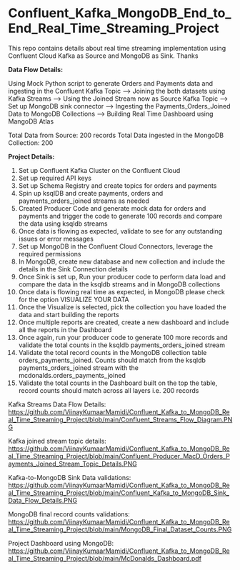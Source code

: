 # Confluent_Kafka_MongoDB_End_to_End_Real_Time_Streaming_Project

This repo contains details about real time streaming implementation using Confluent Cloud Kafka as Source and MongoDB as Sink. Thanks

**Data Flow Details:**

Using Mock Python script to generate Orders and Payments data and ingesting in the Confluent Kafka Topic --> Joining the both datasets using Kafka Streams --> Using the Joined Stream now as Source Kafka Topic --> Set up MongoDB sink connector --> Ingesting the Payments_Orders_Joined Data to MongoDB Collections --> Building Real Time Dashboard using MangoDB Atlas

Total Data from Source: 200 records
Total Data ingested in the MongoDB Collection: 200


**Project Details:** 

1. Set up Confluent Kafka Cluster on the Confluent Cloud
2. Set up required API keys
3. Set up Schema Registry and create topics for orders and payments
4. Spin up ksqlDB and create payments, orders and payments_orders_joined streams as needed
5. Created Producer Code and generate mock data for orders and payments and trigger the code to generate 100 records and compare the data using ksqldb streams
6. Once data is flowing as expected, validate to see for any outstanding issues or error messages
7. Set up MongoDB in the Confluent Cloud Connectors, leverage the required permissions
8. In MongoDB, create new database and new collection and include the details in the Sink Connection details
9. Once Sink is set up, Run your producer code to perform data load and compare the data in the ksqldb streams and in MongoDB collections
10. Once data is flowing real time as expected, in MongoDB please check for the option VISUALIZE YOUR DATA
11. Once the Visualize is selected, pick the collection you have loaded the data and start building the reports
12. Once multiple reports are created, create a new dashboard and include all the reports in the Dashboard
13. Once again, run your producer code to generate 100 more records and validate the total counts in the ksqldb payments_orders_joined stream
14. Validate the total record counts in the MongoDB collection table orders_payments_joined. Counts should match from the ksqldb payments_orders_joined stream with the mcdonalds.orders_payments_joined
15. Validate the total counts in the Dashboard built on the top the table, record counts should match across all layers i.e. 200 records
    

Kafka Streams Data Flow Details: https://github.com/ViinayKumaarMamidi/Confluent_Kafka_to_MongoDB_Real_Time_Streaming_Project/blob/main/Confluent_Streams_Flow_Diagram.PNG

Kafka joined stream topic details: https://github.com/ViinayKumaarMamidi/Confluent_Kafka_to_MongoDB_Real_Time_Streaming_Project/blob/main/Confluent_Producer_MacD_Orders_Payments_Joined_Stream_Topic_Details.PNG


Kafka-to-MongoDB Sink Data validations: https://github.com/ViinayKumaarMamidi/Confluent_Kafka_to_MongoDB_Real_Time_Streaming_Project/blob/main/Confluent_Kafka_to_MongoDB_Sink_Data_Flow_Details.PNG

MongoDB final record counts validations: https://github.com/ViinayKumaarMamidi/Confluent_Kafka_to_MongoDB_Real_Time_Streaming_Project/blob/main/MongoDB_Final_Dataset_Counts.PNG


Project Dashboard using MongoDB: https://github.com/ViinayKumaarMamidi/Confluent_Kafka_to_MongoDB_Real_Time_Streaming_Project/blob/main/McDonalds_Dashboard.pdf

